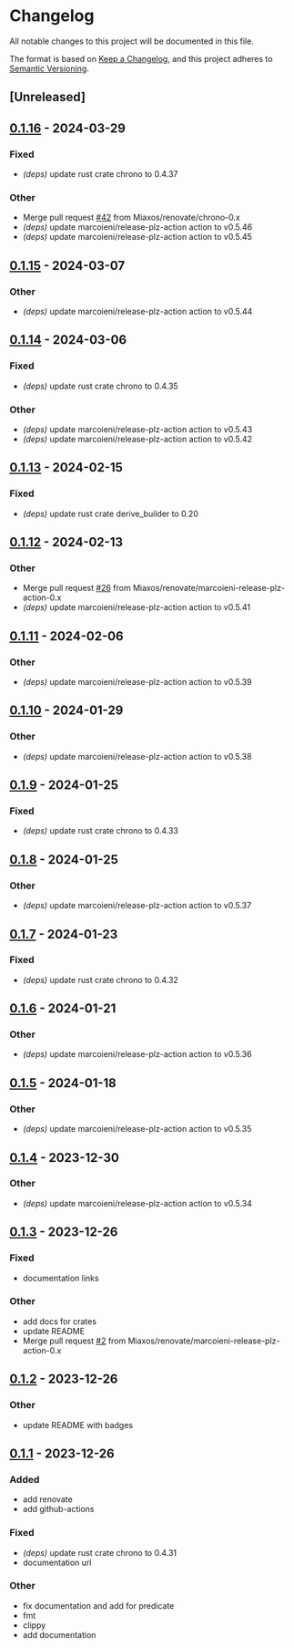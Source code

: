 # Changelog
All notable changes to this project will be documented in this file.

The format is based on [Keep a Changelog](https://keepachangelog.com/en/1.0.0/),
and this project adheres to [Semantic Versioning](https://semver.org/spec/v2.0.0.html).

## [Unreleased]

## [0.1.16](https://github.com/Miaxos/json-predicate/compare/v0.1.15...v0.1.16) - 2024-03-29

### Fixed
- *(deps)* update rust crate chrono to 0.4.37

### Other
- Merge pull request [#42](https://github.com/Miaxos/json-predicate/pull/42) from Miaxos/renovate/chrono-0.x
- *(deps)* update marcoieni/release-plz-action action to v0.5.46
- *(deps)* update marcoieni/release-plz-action action to v0.5.45

## [0.1.15](https://github.com/Miaxos/json-predicate/compare/v0.1.14...v0.1.15) - 2024-03-07

### Other
- *(deps)* update marcoieni/release-plz-action action to v0.5.44

## [0.1.14](https://github.com/Miaxos/json-predicate/compare/v0.1.13...v0.1.14) - 2024-03-06

### Fixed
- *(deps)* update rust crate chrono to 0.4.35

### Other
- *(deps)* update marcoieni/release-plz-action action to v0.5.43
- *(deps)* update marcoieni/release-plz-action action to v0.5.42

## [0.1.13](https://github.com/Miaxos/json-predicate/compare/v0.1.12...v0.1.13) - 2024-02-15

### Fixed
- *(deps)* update rust crate derive_builder to 0.20

## [0.1.12](https://github.com/Miaxos/json-predicate/compare/v0.1.11...v0.1.12) - 2024-02-13

### Other
- Merge pull request [#26](https://github.com/Miaxos/json-predicate/pull/26) from Miaxos/renovate/marcoieni-release-plz-action-0.x
- *(deps)* update marcoieni/release-plz-action action to v0.5.41

## [0.1.11](https://github.com/Miaxos/json-predicate/compare/v0.1.10...v0.1.11) - 2024-02-06

### Other
- *(deps)* update marcoieni/release-plz-action action to v0.5.39

## [0.1.10](https://github.com/Miaxos/json-predicate/compare/v0.1.9...v0.1.10) - 2024-01-29

### Other
- *(deps)* update marcoieni/release-plz-action action to v0.5.38

## [0.1.9](https://github.com/Miaxos/json-predicate/compare/v0.1.8...v0.1.9) - 2024-01-25

### Fixed
- *(deps)* update rust crate chrono to 0.4.33

## [0.1.8](https://github.com/Miaxos/json-predicate/compare/v0.1.7...v0.1.8) - 2024-01-25

### Other
- *(deps)* update marcoieni/release-plz-action action to v0.5.37

## [0.1.7](https://github.com/Miaxos/json-predicate/compare/v0.1.6...v0.1.7) - 2024-01-23

### Fixed
- *(deps)* update rust crate chrono to 0.4.32

## [0.1.6](https://github.com/Miaxos/json-predicate/compare/v0.1.5...v0.1.6) - 2024-01-21

### Other
- *(deps)* update marcoieni/release-plz-action action to v0.5.36

## [0.1.5](https://github.com/Miaxos/json-predicate/compare/v0.1.4...v0.1.5) - 2024-01-18

### Other
- *(deps)* update marcoieni/release-plz-action action to v0.5.35

## [0.1.4](https://github.com/Miaxos/json-predicate/compare/v0.1.3...v0.1.4) - 2023-12-30

### Other
- *(deps)* update marcoieni/release-plz-action action to v0.5.34

## [0.1.3](https://github.com/Miaxos/json-predicate/compare/v0.1.2...v0.1.3) - 2023-12-26

### Fixed
- documentation links

### Other
- add docs for crates
- update README
- Merge pull request [#2](https://github.com/Miaxos/json-predicate/pull/2) from Miaxos/renovate/marcoieni-release-plz-action-0.x

## [0.1.2](https://github.com/Miaxos/json-predicate/compare/v0.1.1...v0.1.2) - 2023-12-26

### Other
- update README with badges

## [0.1.1](https://github.com/Miaxos/json-predicate/compare/v0.1.0...v0.1.1) - 2023-12-26

### Added
- add renovate
- add github-actions

### Fixed
- *(deps)* update rust crate chrono to 0.4.31
- documentation url

### Other
- fix documentation and add  for predicate
- fmt
- clippy
- add documentation
